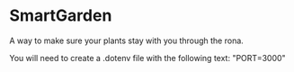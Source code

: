 # SmartGarden
A way to make sure your plants stay with you through the rona.

You will need to create a .dotenv file with the following text: "PORT=3000"
